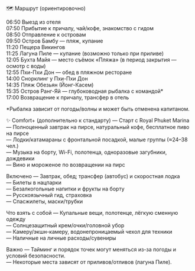 🗺️ Маршрут (ориентировочно)

06:50 Выезд из отеля  
07:50 Прибытие к причалу, чай/кофе, знакомство с гидом  
08:50 Отправление к островам  
09:50 Остров Бамбу — пляж, купание  
11:20 Пещера Викингов  
11:25 Лагуна Пиле — купание (возможно только при приливе)  
12:05 Бухта Майя — место съёмок «Пляжа» (в период закрытия — осмотр с воды)  
12:55 Пхи-Пхи Дон — обед в пляжном ресторане  
14:00 Снорклинг у Пхи-Пхи Дон  
14:35 Пляж Обезьян (Йонг-Касем)  
15:35 Остров Ранг-Яй — глубоководная рыбалка с командой*  
17:00 Возвращение к причалу, трансфер в отель

*Рыбалка зависит от погоды/волны и может быть отменена капитаном.

✨ Comfort+ (дополнительно к стандарту)
— Старт с Royal Phuket Marina  
— Полноценный завтрак на пирсе, натуральный кофе, бесплатное пиво на пирсе  
— Лодки/катамараны с фронтальной посадкой, малые группы (≈24–38 чел.)  
— Музыка на борту, Wi-Fi, полотенца, одноразовые загубники, дождевики  
— Вино и мороженое по возвращении на пирс

Включено
— Завтрак, обед; трансфер (автобус) и скоростная лодка  
— Билеты в нацпарки  
— Безалкогольные напитки и фрукты на борту  
— Русскоязычный гид, страховка  
— Спасжилеты, маски/трубки

Что взять с собой
— Купальные вещи, полотенце, лёгкую сменную одежду  
— Солнцезащитный крем/очки/головной убор  
— Камеру/экшн-камеру, водонепроницаемый чехол для техники  
— Наличные на личные расходы/сувениры

Важно
— Тайминг и порядок точек могут меняться из-за погоды и условий безопасности.  
— Некоторые места зависят от приливов/отливов (лагуна Пиле).
